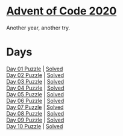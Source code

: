 # [Advent of Code 2020](https://adventofcode.com/2020/about)

Another year, another try.

# Days

[Day 01 Puzzle](https://adventofcode.com/2020/day/01) | [Solved](day01/puzzle.py)\
[Day 02 Puzzle](https://adventofcode.com/2020/day/02) | [Solved](day02/puzzle.py)\
[Day 03 Puzzle](https://adventofcode.com/2020/day/03) | [Solved](day03/puzzle.py)\
[Day 04 Puzzle](https://adventofcode.com/2020/day/04) | [Solved](day04/puzzle.py)\
[Day 05 Puzzle](https://adventofcode.com/2020/day/05) | [Solved](day05/puzzle.py)\
[Day 06 Puzzle](https://adventofcode.com/2020/day/06) | [Solved](day06/puzzle.py)\
[Day 07 Puzzle](https://adventofcode.com/2020/day/07) | [Solved](day07/puzzle.py)\
[Day 08 Puzzle](https://adventofcode.com/2020/day/08) | [Solved](day08/puzzle.py)\
[Day 09 Puzzle](https://adventofcode.com/2020/day/09) | [Solved](day09/puzzle.py)\
[Day 10 Puzzle](https://adventofcode.com/2020/day/10) | [Solved](day10/puzzle.py)
